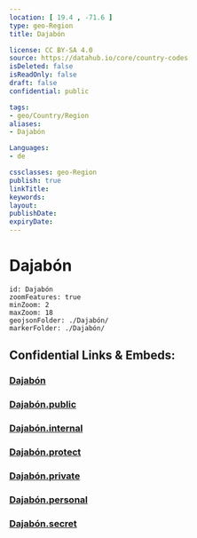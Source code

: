 ```yaml
---
location: [ 19.4 , -71.6 ] 
type: geo-Region
title: Dajabón

license: CC BY-SA 4.0
source: https://datahub.io/core/country-codes
isDeleted: false
isReadOnly: false
draft: false
confidential: public

tags:
- geo/Country/Region
aliases:
- Dajabón

Languages:
- de

cssclasses: geo-Region
publish: true
linkTitle: 
keywords: 
layout: 
publishDate: 
expiryDate: 
---
```


# Dajabón

```leaflet
id: Dajabón
zoomFeatures: true 
minZoom: 2 
maxZoom: 18
geojsonFolder: ./Dajabón/
markerFolder: ./Dajabón/
```


## Confidential Links & Embeds: 

### [Dajabón](/_Standards/Earth/Continent/America~Caribbean/Dominican_Rep/provinces~Dominican_Rep/Dajabón.md) 

### [Dajabón.public](/_public/Earth/Continent/America~Caribbean/Dominican_Rep/provinces~Dominican_Rep/Dajabón.public.md) 

### [Dajabón.internal](/_internal/Earth/Continent/America~Caribbean/Dominican_Rep/provinces~Dominican_Rep/Dajabón.internal.md) 

### [Dajabón.protect](/_protect/Earth/Continent/America~Caribbean/Dominican_Rep/provinces~Dominican_Rep/Dajabón.protect.md) 

### [Dajabón.private](/_private/Earth/Continent/America~Caribbean/Dominican_Rep/provinces~Dominican_Rep/Dajabón.private.md) 

### [Dajabón.personal](/_personal/Earth/Continent/America~Caribbean/Dominican_Rep/provinces~Dominican_Rep/Dajabón.personal.md) 

### [Dajabón.secret](/_secret/Earth/Continent/America~Caribbean/Dominican_Rep/provinces~Dominican_Rep/Dajabón.secret.md)

